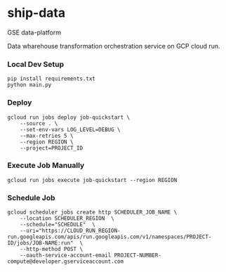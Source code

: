 # ship-data
GSE data-platform

Data wharehouse transformation orchestration service on GCP cloud run.

### Local Dev Setup

    pip install requirements.txt
    python main.py

### Deploy

    gcloud run jobs deploy job-quickstart \
	    --source . \
	    --set-env-vars LOG_LEVEL=DEBUG \
	    --max-retries 5 \
	    --region REGION \
	    --project=PROJECT_ID

### Execute Job Manually

    gcloud run jobs execute job-quickstart --region REGION

### Schedule Job

    gcloud scheduler jobs create http SCHEDULER_JOB_NAME \
	    --location SCHEDULER_REGION  \  
	    --schedule="SCHEDULE"  \  
	    --uri="https://CLOUD_RUN_REGION-run.googleapis.com/apis/run.googleapis.com/v1/namespaces/PROJECT-ID/jobs/JOB-NAME:run"  \  
	    --http-method POST \  
	    --oauth-service-account-email PROJECT-NUMBER-compute@developer.gserviceaccount.com
